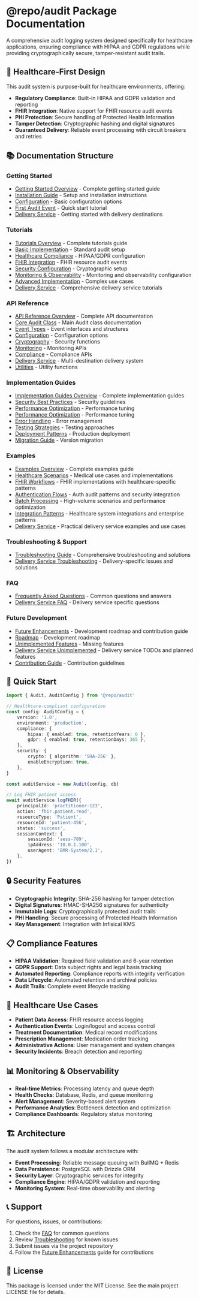 # @repo/audit Package Documentation

A comprehensive audit logging system designed specifically for healthcare applications, ensuring compliance with HIPAA and GDPR regulations while providing cryptographically secure, tamper-resistant audit trails.

## 🏥 Healthcare-First Design

This audit system is purpose-built for healthcare environments, offering:

- **Regulatory Compliance**: Built-in HIPAA and GDPR validation and reporting
- **FHIR Integration**: Native support for FHIR resource audit events
- **PHI Protection**: Secure handling of Protected Health Information
- **Tamper Detection**: Cryptographic hashing and digital signatures
- **Guaranteed Delivery**: Reliable event processing with circuit breakers and retries

## 📚 Documentation Structure

### Getting Started

- [Getting Started Overview](./getting-started/) - Complete getting started guide
- [Installation Guide](./getting-started/installation.md) - Setup and installation instructions
- [Configuration](./getting-started/configuration.md) - Basic configuration options
- [First Audit Event](./getting-started/first-audit-event.md) - Quick start tutorial
- [Delivery Service](./getting-started/delivery-service.md) - Getting started with delivery destinations

### Tutorials

- [Tutorials Overview](./tutorials/) - Complete tutorials guide
- [Basic Implementation](./tutorials/basic-implementation.md) - Standard audit setup
- [Healthcare Compliance](./tutorials/healthcare-compliance.md) - HIPAA/GDPR configuration
- [FHIR Integration](./tutorials/fhir-integration.md) - FHIR resource audit events
- [Security Configuration](./tutorials/security-configuration.md) - Cryptographic setup
- [Monitoring & Observability](./tutorials/monitoring-setup.md) - Monitoring and observability configuration
- [Advanced Implementation](./tutorials/advanced-patterns.md) - Complex use cases
- [Delivery Service](./tutorials/delivery-service.md) - Comprehensive delivery service tutorials

### API Reference

- [API Reference Overview](./api-reference/) - Complete API documentation
- [Core Audit Class](./api-reference/audit-class.md) - Main Audit class documentation
- [Event Types](./api-reference/event-types.md) - Event interfaces and structures
- [Configuration](./api-reference/configuration.md) - Configuration options
- [Cryptography](./api-reference/cryptography.md) - Security functions
- [Monitoring](./api-reference/monitoring.md) - Monitoring APIs
- [Compliance](./api-reference/compliance.md) - Compliance APIs
- [Delivery Service](./api-reference/delivery-service.md) - Multi-destination delivery system
- [Utilities](./api-reference/utilities.md) - Utility functions

### Implementation Guides

- [Implementation Guides Overview](./guides/) - Complete implementation guides
- [Security Best Practices](./guides/security-best-practices.md) - Security guidelines
- [Performance Optimization](./guides/performance-optimization.md) - Performance tuning
- [Performance Optimization](./guides/performance-optimization.md) - Performance tuning
- [Error Handling](./guides/error-handling.md) - Error management
- [Testing Strategies](./guides/testing-strategies.md) - Testing approaches
- [Deployment Patterns](./guides/deployment-patterns.md) - Production deployment
- [Migration Guide](./guides/migration-guide.md) - Version migration

### Examples

- [Examples Overview](./examples/) - Complete examples guide
- [Healthcare Scenarios](./examples/healthcare-scenarios.md) - Medical use cases and implementations
- [FHIR Workflows](./examples/fhir-workflows.md) - FHIR implementations with healthcare-specific patterns
- [Authentication Flows](./examples/authentication-flows.md) - Auth audit patterns and security integration
- [Batch Processing](./examples/batch-processing.md) - High-volume scenarios and performance optimization
- [Integration Patterns](./examples/integration-patterns.md) - Healthcare system integrations and enterprise patterns
- [Delivery Service](./examples/delivery-service.md) - Practical delivery service examples and use cases

### Troubleshooting & Support

- [Troubleshooting Guide](./troubleshooting/) - Comprehensive troubleshooting and solutions
- [Delivery Service Troubleshooting](./troubleshooting/delivery-service.md) - Delivery-specific issues and solutions

### FAQ

- [Frequently Asked Questions](./faq/) - Common questions and answers
- [Delivery Service FAQ](./faq/delivery-service.md) - Delivery service specific questions

### Future Development

- [Future Enhancements](./future-enhancements/) - Development roadmap and contribution guide
- [Roadmap](./future-enhancements/roadmap.md) - Development roadmap
- [Unimplemented Features](./future-enhancements/unimplemented-features.md) - Missing features
- [Delivery Service Unimplemented](./future-enhancements/delivery-service-unimplemented.md) - Delivery service TODOs and planned features
- [Contribution Guide](./future-enhancements/contribution-guide.md) - Contribution guidelines

## 🚀 Quick Start

```typescript
import { Audit, AuditConfig } from '@repo/audit'

// Healthcare-compliant configuration
const config: AuditConfig = {
	version: '1.0',
	environment: 'production',
	compliance: {
		hipaa: { enabled: true, retentionYears: 6 },
		gdpr: { enabled: true, retentionDays: 365 },
	},
	security: {
		crypto: { algorithm: 'SHA-256' },
		enableEncryption: true,
	},
}

const auditService = new Audit(config, db)

// Log FHIR patient access
await auditService.logFHIR({
	principalId: 'practitioner-123',
	action: 'fhir.patient.read',
	resourceType: 'Patient',
	resourceId: 'patient-456',
	status: 'success',
	sessionContext: {
		sessionId: 'sess-789',
		ipAddress: '10.0.1.100',
		userAgent: 'EMR-System/2.1',
	},
})
```

## 🔒 Security Features

- **Cryptographic Integrity**: SHA-256 hashing for tamper detection
- **Digital Signatures**: HMAC-SHA256 signatures for authenticity
- **Immutable Logs**: Cryptographically protected audit trails
- **PHI Handling**: Secure processing of Protected Health Information
- **Key Management**: Integration with Infisical KMS

## 📋 Compliance Features

- **HIPAA Validation**: Required field validation and 6-year retention
- **GDPR Support**: Data subject rights and legal basis tracking
- **Automated Reporting**: Compliance reports with integrity verification
- **Data Lifecycle**: Automated retention and archival policies
- **Audit Trails**: Complete event lifecycle tracking

## 🎯 Healthcare Use Cases

- **Patient Data Access**: FHIR resource access logging
- **Authentication Events**: Login/logout and access control
- **Treatment Documentation**: Medical record modifications
- **Prescription Management**: Medication order tracking
- **Administrative Actions**: User management and system changes
- **Security Incidents**: Breach detection and reporting

## 📊 Monitoring & Observability

- **Real-time Metrics**: Processing latency and queue depth
- **Health Checks**: Database, Redis, and queue monitoring
- **Alert Management**: Severity-based alert system
- **Performance Analytics**: Bottleneck detection and optimization
- **Compliance Dashboards**: Regulatory status monitoring

## 🏗️ Architecture

The audit system follows a modular architecture with:

- **Event Processing**: Reliable message queuing with BullMQ + Redis
- **Data Persistence**: PostgreSQL with Drizzle ORM
- **Security Layer**: Cryptographic services for integrity
- **Compliance Engine**: HIPAA/GDPR validation and reporting
- **Monitoring System**: Real-time observability and alerting

## 📞 Support

For questions, issues, or contributions:

1. Check the [FAQ](./faq/) for common questions
2. Review [Troubleshooting](./troubleshooting/) for known issues
3. Submit issues via the project repository
4. Follow the [Future Enhancements](./future-enhancements/) guide for contributions

## 📄 License

This package is licensed under the MIT License. See the main project LICENSE file for details.
